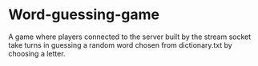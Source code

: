 # Word-guessing-game
A game where players connected to the server built by the stream socket take turns in guessing a random word chosen from dictionary.txt by choosing a letter.
